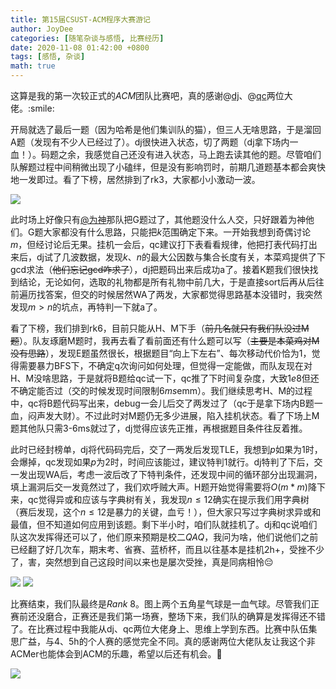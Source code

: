 ```yaml
---
title: 第15届CSUST-ACM程序大赛游记
author: JoyDee
categories: [随笔杂谈与感悟, 比赛经历]
date: 2020-11-08 01:42:00 +0800
tags: [感悟, 杂谈]
math: true
---
```


这算是我的第一次较正式的$ACM$团队比赛吧，真的感谢@[dj](https://me.csdn.net/daydreamer23333)、@[qc](https://me.csdn.net/qcccc_)两位大佬。:smile:

开局就选了最后一题（因为哈希是他们集训队的猫），但三人无啥思路，于是溜回A题（发现有不少人已经过了）。dj很快进入状态，切了两题（dj拿下场内一血！）。码题之余，我感觉自己还没有进入状态，马上跑去读其他的题。尽管咱们队解题过程中间稍微出现了小磕绊，但是没有影响罚时，前期几道题基本都会爽快地一发即过。看了下榜，居然排到了rk3，大家都小小激动一波。

<img src="https://gitee.com/j__strawhat/MyImages/raw/master/20201108013644.png"/>

此时场上好像只有[@为神](https://www.cnblogs.com/hunxuewangzi/default.html?page=1)那队把G题过了，其他题没什么人交，只好跟着为神他们。G题大家都没有什么思路，只能把$k$范围确定下来。一开始我想到奇偶讨论$m$，但经讨论后无果。挂机一会后，qc建议打下表看看规律，他把打表代码打出来后，dj试了几波数据，发现$k、n$的最大公因数与集合长度有关，本菜鸡提供了下gcd求法（~~他们忘记gcd咋求了~~），dj把题码出来后成功a了。接着K题我们很快找到结论，无论如何，选取的礼物都是所有礼物中前几大，于是直接sort后再从后往前遍历找答案，但交的时候居然WA了两发，大家都觉得思路基本没错时，我突然发现$m>n$的坑点，再特判一下就a了。

看了下榜，我们排到rk6，目前只能从H、M下手（~~前几名就只有我们队没过M题~~）。队友琢磨M题时，我再去看了看前面还有什么题可以写（~~主要是本菜鸡对M没有思路~~），发现E题虽然很长，根据题目“向上下左右”、每次移动代价恰为1，觉得需要暴力BFS下，不确定q次询问如何处理，但觉得一定能做，而队友现在对H、M没啥思路，于是就将B题给qc试一下，qc推了下时间复杂度，大致$1e8$但还不确定能否过（交的时候发现时间限制$6ms$emm）。我们继续思考H、M的过程中，qc将B题代码写出来，debug一会儿后交了两发过了（qc于是拿下场内B题一血，闷声发大财）。不过此时对M题仍无多少进展，陷入挂机状态。看了下场上M题其他队只需3-6ms就过了，dj觉得应该先正推，再根据题目条件往反着推。

此时已经封榜单，dj将代码码完后，交了一两发后发现TLE，我想到$p$如果为1时，会爆掉，qc发现如果$p$为2时，时间应该能过，建议特判$1$就行。dj特判了下后，交一发出现WA后，考虑一波后改了下特判条件，还发现中间的循环部分出现漏洞，填上漏洞后交一发竟然过了，我们欢呼贼大声。H题开始觉得需要将$O(m*m)$降下来，qc觉得异或和应该与字典树有关，我发现$n\leq12$确实在提示我们用字典树（赛后发现，这个$n\leq12$是暴力的关键，血亏！），但大家只写过字典树求异或和最值，但不知道如何应用到该题。剩下半小时，咱们队就挂机了。dj和qc说咱们队这次发挥得还可以了，他们原来预期是校二$QAQ$，我问为啥，他们说他们之前已经翻了好几次车，期末考、省赛、蓝桥杯，而且以往基本是挂机2h+，受挫不少了，害，突然想到自己这段时间以来也是屡次受挫，真是同病相怜:pensive:

<img src="https://gitee.com/j__strawhat/MyImages/raw/master/20201109130304.png"/>

<img src="https://gitee.com/j__strawhat/MyImages/raw/master/QQ图片20201108013356.jpg"/>

比赛结束，我们队最终是$Rank\ 8$。图上两个五角星气球是一血气球。尽管我们正赛前还没磨合，正赛还是我们第一场赛，整场下来，我们队的确算是发挥得还不错了。在比赛过程中我能从dj、qc两位大佬身上、思维上学到东西。比赛中队伍集思广益，与4、5h的个人赛的感觉完全不同。真的感谢两位大佬队友让我这个非ACMer也能体会到ACM的乐趣，希望以后还有机会。:beers:

<img src="https://gitee.com/j__strawhat/MyImages/raw/master/20201109130515.png"/>



